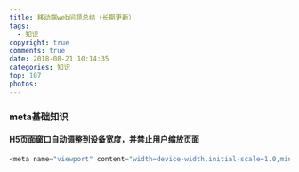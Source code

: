 ```yaml
---
title: 移动端web问题总结（长期更新）
tags:
  - 知识
copyright: true
comments: true
date: 2018-08-21 10:14:35
categories: 知识
top: 107
photos:
---
```


### meta基础知识
#### H5页面窗口自动调整到设备宽度，并禁止用户缩放页面
```javascript
<meta name="viewport" content="width=device-width,initial-scale=1.0,minimum-scale=1.0,maximum-scale=1.0,user-scalable=no" />
```
